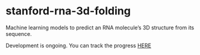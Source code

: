 # stanford-rna-3d-folding
Machine learning models to predict an RNA molecule’s 3D structure from its sequence.

Development is ongoing.
You can track the progress [HERE](https://www.notion.so/hyunjinkimdeveloper/Stanford-RNA-3D-Folding-1bc21801a5398049ba68d13281ba9328)
